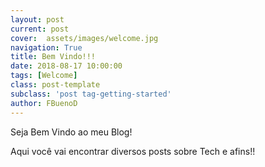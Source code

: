 ```yaml
---
layout: post
current: post
cover:  assets/images/welcome.jpg
navigation: True
title: Bem Vindo!!!
date: 2018-08-17 10:00:00
tags: [Welcome]
class: post-template
subclass: 'post tag-getting-started'
author: FBuenoD
---
```


Seja Bem Vindo ao meu Blog!

Aqui você vai encontrar diversos posts sobre Tech e afins!!

